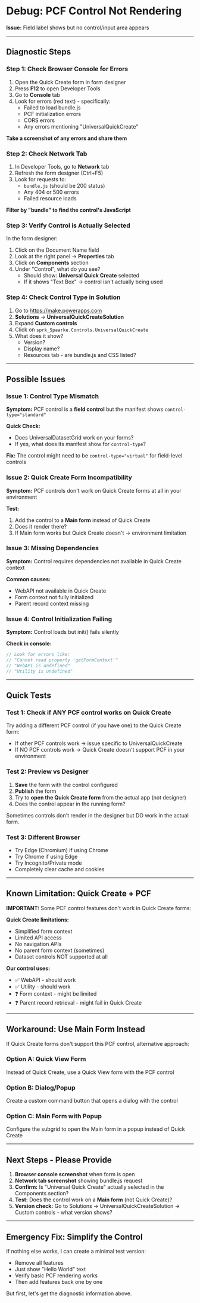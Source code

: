 # Debug: PCF Control Not Rendering

**Issue:** Field label shows but no control/input area appears

---

## Diagnostic Steps

### Step 1: Check Browser Console for Errors

1. Open the Quick Create form in form designer
2. Press **F12** to open Developer Tools
3. Go to **Console** tab
4. Look for errors (red text) - specifically:
   - Failed to load bundle.js
   - PCF initialization errors
   - CORS errors
   - Any errors mentioning "UniversalQuickCreate"

**Take a screenshot of any errors and share them**

### Step 2: Check Network Tab

1. In Developer Tools, go to **Network** tab
2. Refresh the form designer (Ctrl+F5)
3. Look for requests to:
   - `bundle.js` (should be 200 status)
   - Any 404 or 500 errors
   - Failed resource loads

**Filter by "bundle" to find the control's JavaScript**

### Step 3: Verify Control is Actually Selected

In the form designer:

1. Click on the Document Name field
2. Look at the right panel → **Properties** tab
3. Click on **Components** section
4. Under "Control", what do you see?
   - Should show: **Universal Quick Create** selected
   - If it shows "Text Box" → control isn't actually being used

### Step 4: Check Control Type in Solution

1. Go to https://make.powerapps.com
2. **Solutions** → **UniversalQuickCreateSolution**
3. Expand **Custom controls**
4. Click on `sprk_Spaarke.Controls.UniversalQuickCreate`
5. What does it show?
   - Version?
   - Display name?
   - Resources tab - are bundle.js and CSS listed?

---

## Possible Issues

### Issue 1: Control Type Mismatch

**Symptom:** PCF control is a **field control** but the manifest shows `control-type="standard"`

**Quick Check:**
- Does UniversalDatasetGrid work on your forms?
- If yes, what does its manifest show for `control-type`?

**Fix:** The control might need to be `control-type="virtual"` for field-level controls

### Issue 2: Quick Create Form Incompatibility

**Symptom:** PCF controls don't work on Quick Create forms at all in your environment

**Test:**
1. Add the control to a **Main form** instead of Quick Create
2. Does it render there?
3. If Main form works but Quick Create doesn't → environment limitation

### Issue 3: Missing Dependencies

**Symptom:** Control requires dependencies not available in Quick Create context

**Common causes:**
- WebAPI not available in Quick Create
- Form context not fully initialized
- Parent record context missing

### Issue 4: Control Initialization Failing

**Symptom:** Control loads but init() fails silently

**Check in console:**
```javascript
// Look for errors like:
// "Cannot read property 'getFormContext'"
// "WebAPI is undefined"
// "Utility is undefined"
```

---

## Quick Tests

### Test 1: Check if ANY PCF control works on Quick Create

Try adding a different PCF control (if you have one) to the Quick Create form:
- If other PCF controls work → issue specific to UniversalQuickCreate
- If NO PCF controls work → Quick Create doesn't support PCF in your environment

### Test 2: Preview vs Designer

1. **Save** the form with the control configured
2. **Publish** the form
3. Try to **open the Quick Create form** from the actual app (not designer)
4. Does the control appear in the running form?

Sometimes controls don't render in the designer but DO work in the actual form.

### Test 3: Different Browser

- Try Edge (Chromium) if using Chrome
- Try Chrome if using Edge
- Try Incognito/Private mode
- Completely clear cache and cookies

---

## Known Limitation: Quick Create + PCF

**IMPORTANT:** Some PCF control features don't work in Quick Create forms:

**Quick Create limitations:**
- Simplified form context
- Limited API access
- No navigation APIs
- No parent form context (sometimes)
- Dataset controls NOT supported at all

**Our control uses:**
- ✅ WebAPI - should work
- ✅ Utility - should work
- ❓ Form context - might be limited
- ❓ Parent record retrieval - might fail in Quick Create

---

## Workaround: Use Main Form Instead

If Quick Create forms don't support this PCF control, alternative approach:

### Option A: Quick View Form
Instead of Quick Create, use a Quick View form with the PCF control

### Option B: Dialog/Popup
Create a custom command button that opens a dialog with the control

### Option C: Main Form with Popup
Configure the subgrid to open the Main form in a popup instead of Quick Create

---

## Next Steps - Please Provide

1. **Browser console screenshot** when form is open
2. **Network tab screenshot** showing bundle.js request
3. **Confirm:** Is "Universal Quick Create" actually selected in the Components section?
4. **Test:** Does the control work on a **Main form** (not Quick Create)?
5. **Version check:** Go to Solutions → UniversalQuickCreateSolution → Custom controls - what version shows?

---

## Emergency Fix: Simplify the Control

If nothing else works, I can create a minimal test version:
- Remove all features
- Just show "Hello World" text
- Verify basic PCF rendering works
- Then add features back one by one

But first, let's get the diagnostic information above.
